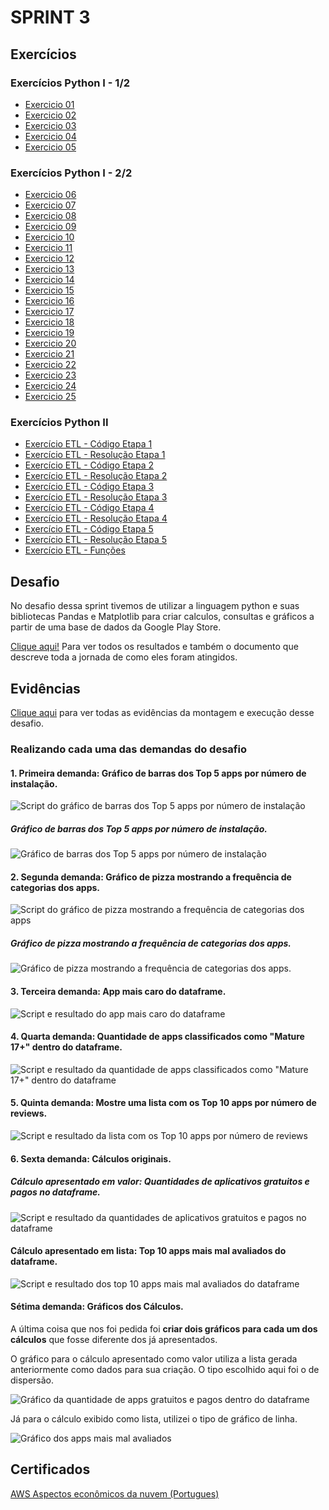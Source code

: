# SPRINT 3

## Exercícios

### Exercícios Python I - 1/2
- [Exercicio 01](exercicios_1(parte1)/ex01.py)
- [Exercicio 02](exercicios_1(parte1)/ex02.py)
- [Exercicio 03](exercicios_1(parte1)/ex03.py)
- [Exercicio 04](exercicios_1(parte1)/ex04.py)
- [Exercicio 05](exercicios_1(parte1)/ex05.py)

### Exercícios Python I - 2/2
- [Exercicio 06](exercicios_1(parte2)/ex06.py)
- [Exercicio 07](exercicios_1(parte2)/ex07.py)
- [Exercicio 08](exercicios_1(parte2)/ex08.py)
- [Exercicio 09](exercicios_1(parte2)/ex09.py)
- [Exercicio 10](exercicios_1(parte2)/ex10.py)
- [Exercicio 11](exercicios_1(parte2)/ex11.py)
- [Exercicio 12](exercicios_1(parte2)/ex12.py)
- [Exercicio 13](exercicios_1(parte2)/ex13.py)
- [Exercicio 14](exercicios_1(parte2)/ex14.py)
- [Exercicio 15](exercicios_1(parte2)/ex15.py)
- [Exercicio 16](exercicios_1(parte2)/ex16.py)
- [Exercicio 17](exercicios_1(parte2)/ex17.py)
- [Exercicio 18](exercicios_1(parte2)/ex18.py)
- [Exercicio 19](exercicios_1(parte2)/ex19.py)
- [Exercicio 20](exercicios_1(parte2)/ex20.py)
- [Exercicio 21](exercicios_1(parte2)/ex21.py)
- [Exercicio 22](exercicios_1(parte2)/ex22.py)
- [Exercicio 23](exercicios_1(parte2)/ex23.py)
- [Exercicio 24](exercicios_1(parte2)/ex24.py)
- [Exercicio 25](exercicios_1(parte2)/ex25.py)

### Exercícios Python II
- [Exercício ETL - Código Etapa 1](exercicios_2/etapa-1.py)
- [Exercício ETL - Resolução Etapa 1](exercicios_2/etapa-1.txt)
- [Exercício ETL - Código Etapa 2](exercicios_2/etapa-2.py)
- [Exercício ETL - Resolução Etapa 2](exercicios_2/etapa-2.txt)
- [Exercício ETL - Código Etapa 3](eexercicios_2/etapa-3.py)
- [Exercício ETL - Resolução Etapa 3](exercicios_2/etapa-3.txt)
- [Exercício ETL - Código Etapa 4](exercicios_2/etapa-4.py)
- [Exercício ETL - Resolução Etapa 4](exercicios_2/etapa-4.txt)
- [Exercício ETL - Código Etapa 5](exercicios_2/etapa-5.py)
- [Exercício ETL - Resolução Etapa 5](exercicios_2/etapa-5.txt)
- [Exercício ETL - Funções](exercicios_2/funções.py)

## Desafio
No desafio dessa sprint tivemos de utilizar a linguagem python e suas bibliotecas Pandas e Matplotlib para criar calculos, consultas e gráficos a partir de uma base de dados da Google Play Store.

[Clique aqui!](desafio) Para ver todos os resultados e também o documento que descreve toda a jornada de como eles foram atingidos.

## Evidências
[Clique aqui](evidencias) para ver todas as evidências da montagem e execução desse desafio.

### Realizando cada uma das demandas do desafio

#### 1. Primeira demanda: Gráfico de barras dos Top 5 apps por número de instalação.

![Script do gráfico de barras dos Top 5 apps por número de instalação](evidencias/desafio-demanda1.png)

##### Gráfico de barras dos Top 5 apps por número de instalação.

![Gráfico de barras dos Top 5 apps por número de instalação](evidencias/grafico_top5_instalados.png)

#### 2. Segunda demanda: Gráfico de pizza mostrando a frequência de categorias dos apps.

![Script do gráfico de pizza mostrando a frequência de categorias dos apps](evidencias/desafio-demanda2.png)

##### Gráfico de pizza mostrando a frequência de categorias dos apps.

![Gráfico de pizza mostrando a frequência de categorias dos apps.](evidencias/grafico_frequencia_categorias.png)

#### 3. Terceira demanda: App mais caro do dataframe.

![Script e resultado do app mais caro do dataframe](evidencias/desafio-demanda3.png)

#### 4. Quarta demanda: Quantidade de apps classificados como "Mature 17+" dentro do dataframe.

![Script e resultado da quantidade de apps classificados como "Mature 17+" dentro do dataframe](evidencias/desafio-demanda4.png)

#### 5. Quinta demanda: Mostre uma lista com os Top 10 apps por número de reviews.

![Script e resultado da lista com os Top 10 apps por número de reviews](evidencias/desafio-demanda5.png)

#### 6. Sexta demanda: Cálculos originais.

##### Cálculo apresentado em valor: Quantidades de aplicativos gratuitos e pagos no dataframe.

![Script e resultado da quantidades de aplicativos gratuitos e pagos no dataframe](evidencias/desafio-demanda6.1.png)

#### Cálculo apresentado em lista: Top 10 apps mais mal avaliados do dataframe.

![Script e resultado dos top 10 apps mais mal avaliados do dataframe](evidencias/desafio-demanda6.2.png)

#### Sétima demanda: Gráficos dos Cálculos.
A última coisa que nos foi pedida foi **criar dois gráficos para cada um dos cálculos** que fosse diferente dos já apresentados.

O gráfico para o cálculo apresentado como valor utiliza a lista gerada anteriormente como dados para sua criação. O tipo escolhido aqui foi o de dispersão.

![Gráfico da quantidade de apps gratuitos e pagos dentro do dataframe](evidencias/grafico_quant_apps_pagos_e_gratuitos.png)

Já para o cálculo exibido como lista, utilizei o tipo de gráfico de linha.

![Gráfico dos apps mais mal avaliados](evidencias/grafico_top10_mais_mal_avaliados.png)


## Certificados

[AWS Aspectos econômicos da nuvem (Portugues)](certificados/AWS_Aspectos_econômicos_da_nuvem_(Portugues)_-_Certificate.pdf)

